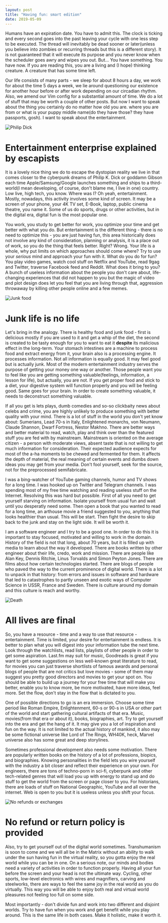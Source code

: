 ```yaml
---
layout: post
title: "Having fun: smart edition"
date: 2019-05-09
---
```


Humans have an expiration date. You have to admit this. The clock is ticking and every second goes into the past leaving your cycle with one less step to be executed. The thread will inevitably be dead sooner or later(unless you believe into zombies or recurring threads but this is a different story). It is not guaranteed that it will execute its purpose and you never know when the scheduler goes awry and wipes you out. But... You have something. You have now. If you are reading this, you are a living and (I hope) thinking creature. A creature that has some time left.

Our life consists of many parts - we sleep for about 8 hours a day, we work for about the time 5 days a week, we lie around questioning our existence for another hour before or after work depending on our circadian rhythm. Also, we amend our Vim config for a substantial amount of time. We do a lot of stuff that may be worth a couple of other posts. But now I want to speak about the thing you certainly do no matter how old you are. where you are from or what is your puppy middle name(do they have those? they have passports, gosh). I want to speak about the entertainment.

![Philip Dick](/assets/images/pdick.jpg)

# Entertainment enterprise explained by escapists

It is a lovely nice thing we do to escape the dystopian reality we live in that comes closer to the cyberpunk dreams of Philip K. Dick or goddamn Gibson each time Apple/Samsung/Google launches something and ships to a third-world(I mean developing, of course, don't blame me, I live in one) country. Low live, high tech, you know. Where was I? Oh yeah, entertainment. Mostly, nowadays, this activity involves some kind of screen. It may be a screen of your phone, your 4K TV set, E-Book, laptop, public cinema theatre, you name it. Some of us do sports, drugs or other activities, but in the digital era, digital fun is the most popular one.

You work, you study to get better for work, you optimize your time and get better with what you do. But entertainment is the different thing - there is no need to optimize this - you are just having fun, this area historically does not involve any kind of consideration, planning or analysis, it is a place out of work, so you do the thing that feels better. Right? Wrong. Your life is a whole, why put limits on which approaches should come where? Try to use your *serious* mind and approach your fun with it. What do you do for fun? You play video games, watch cool stuff on Netflix and YouTube, read 9gag and Twitter, traverse Facebook feed and Reddit. What does it bring to you? A bunch of useless information about the people you don't care about, life-changing experiences that did not happen to you but the magic of video and plot design does let you feel that you are living through that, aggression throwaway by killing other people online and a few memes.

![Junk food](/assets/images/junk_food.jpg)

# Junk life is no life

Let's bring in the analogy. There is healthy food and junk food - first is delicious mostly if you are used to it and get a whip of the diet, the second is created to be tasty enough for you to want to eat it **despite** its malicious effect in the long-term. Your stomach intestines are a machine to process food and extract energy from it, your brain also is a processing engine. It processes information. Not all information is equally good. It may feel good but is actually junk. Most of the modern entertainment industry serves the purpose of getting your money one way or another. Those people want you to feel like you are getting something valuable(feelings, information, a lesson for life), but actually, you are not. If you get proper food and stick to a diet, your digestive system will function properly and you will be feeling good. Same goes for your brain. In order to create something valuable, it needs to deconstruct something valuable.

If all you get is lets plays, dumb comedies and so-so clickbaity news about celebs and crime, you are highly unlikely to produce something with better quality with your mind. There is a lot of stuff in the world you don't yet know about: Sumerians, Lead 70-s in Italy, Enlightened monarchs, von Neumann, Claude Shannon, Dwarf Fortress, Nestor Makhno. There are better ways and better material to read, watch, play and think over than the featured stuff you are fed with by mainstream. Mainstream is oriented on the average citizen - a person with moderate views, absent taste that is not willing to get much information for consideration. Their expected audience expects for most of the a-ha moments to be chewed and fermented for them. It affects the depth of material, the real meaning of certain events and dumbs down ideas you may get from your media. Don't fool yourself, seek for the source, not for the preprocessed semifabricate.

I was a bing-watcher of YouTube gaming channels, humor and TV shows for a long time. I was hooked up on Twitter and Telegram channels. I was spending most of my free time watching and reading useless stuff on the Internet. Resolving this was hard but possible. First of all you need to get yourself starving on information. Isolate yourself from usual fun and wait until you desperatly need some. Then open a book that you wanted to read for a long time, an arthouse movie a friend suggested to you, anything that looks healthier than usual. This will be start. Then fight the desire to skip back to the junk and stay on the light side. It will be worth it.

I am a software engineer and I try to be a good one. In order to do this it is important to stay focused, motivated and willing to work in the domain. History of the field is not that long, about 70 years, but it is filled up with media to learn about the way it developed. There are books written by other engineer about their life, credo, work and mission. There are people like Alan Key, Dennis Ritchie, Linus Torvalds and Simon Peyton Jones. There are films about how certain technologies started. There are blogs of people who paved the way to the current prominence of digital world. There is a lot to unpack in that history: from errors and issues in software and hardware that led to catastrophes to partly unseen and exotic ways of Computer Science in USSR, France and Sweden. There is culture around my domain and this culture is reach and worthy.

![Death](/assets/images/death.jpg)

# All lives are final

 So, you have a resource - time and a way to use that resource - entertainment. Time is limited, your desire for entertainment is endless. It is better to plan what you will digest into your information tube the next time. Look through the watchlists, read lists, playlists of other people in order to get some aspiration. Last.fm may suit for music, Goodreads is great if you want to get some suggestions on less well-known great literature to read, for movies you can just traverse shortlists of famous awards and personal blogs of people that are not critics but love movies - some of them may suggest you pretty good directors and movies to get your spot on. You should be able to build up a journey for your free time that will make you better, enable you to know more, be more motivated, have more ideas, feel more. Set the flow, don't stay in the flow that is dictated to you.

One of possible directions to go is an era immersion. Choose some time period like Roman Empire, Enlightenment, 60-s or 90-s in USA or other part of the world and start gathering cultural artifacts of that era. Music, movies(from that era or about it), books, biographies, art. Try to get yourself into the era and get the hang of it. It may give you a lot of inspiration and fun on the way. It is not limited to the actual history of mankind, it also may be some fictional universe like Lord of The Rings, WH40K, heck, Marvel universe also has some great and deep storylines.

Sometimes professional development also needs some motivation. There are popularly written books on the history of a lot of professions, biopics, and biographies. Knowing personalities in the field lets you wire yourself with the industry a bit closer and reflect their experience on your own. For engineers, there are tons of techno-porn in sci-fi, cyberpunk and other tech-related genres that will load you up with energy to stand up and do stuff to get the world from the screen or page closer to you. For historians, there are loads of stuff on National Geographic, YouTube and all over the internet. Web is open to you but it is useless unless you shift your focus.

![No refunds or exchanges](/assets/images/no_refunds.jpg)

# No refund or return policy is provided

Also, try to get yourself out of the digital world sometimes. Transhumanism is soon to come and we will all be in the Matrix without an ability to walk under the sun having fun in the virtual reality, so you gotta enjoy the real world while you can be in one. On a serious note, our minds and bodies need a variety of activities in order to function properly. Having all your fun before the screen and your head is not the ultimate way. Cycling, other sports, low-level electronics with wires and magnifiers, carving and steelworks, there are ways to feel the same joy in the real world as you do virtually. This way you will be able to enjoy both real and virtual world pleasures not feeling too full on some side.

Most importantly - don't divide fun and work into two different and disjoint worlds. Try to have fun when you work and get benefit while you play around. This is the same life in both cases. Make it holistic, make it worth it.
